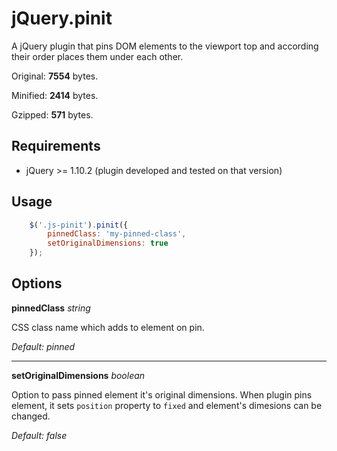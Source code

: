 # jQuery.pinit #

A jQuery plugin that pins DOM elements to the viewport top and according their order places them under each other.

Original: **7554** bytes.

Minified: **2414** bytes.

Gzipped:  **571** bytes.

## Requirements

-  jQuery >= 1.10.2 (plugin developed and tested on that version)

## Usage

```javascript
	$('.js-pinit').pinit({
		pinnedClass: 'my-pinned-class',
		setOriginalDimensions: true
	});
```

## Options
**pinnedClass** *string*

CSS class name which adds to element on pin.

*Default: pinned*

----------

**setOriginalDimensions** *boolean*

Option to pass pinned element it's original dimensions. When plugin pins element, it sets `position` property to `fixed` and element's dimesions can be changed.

*Default: false*